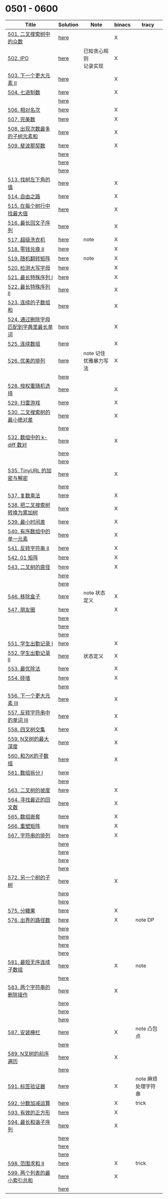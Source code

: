 # 0501 - 0600



| Title                                                        | Solution                 | Note                     | binacs | tracy               |
| ------------------------------------------------------------ | ------------------------ | ------------------------ | ------ | ------------------- |
| [501. 二叉搜索树中的众数](https://leetcode-cn.com/problems/find-mode-in-binary-search-tree/) | [here](./0501/README.md) |                          | X      |                     |
| [502. IPO](https://leetcode-cn.com/problems/ipo/)            | [here](./0502/README.md) | 已知贪心规则<br>记录实现 | X      |                     |
| [503. 下一个更大元素 II](https://leetcode-cn.com/problems/next-greater-element-ii/) | [here](./0503/README.md) |                          | X      |                     |
| [504. 七进制数](https://leetcode-cn.com/problems/base-7/)    | [here](./0504/README.md) |                          | X      |                     |
|                                                              | [here](./0505/README.md) |                          |        |                     |
| [506. 相对名次](https://leetcode-cn.com/problems/relative-ranks/) | [here](./0506/README.md) |                          | X      |                     |
| [507. 完美数](https://leetcode-cn.com/problems/perfect-number/) | [here](./0507/README.md) |                          | X      |                     |
| [508. 出现次数最多的子树元素和](https://leetcode-cn.com/problems/most-frequent-subtree-sum/) | [here](./0508/README.md) |                          | X      |                     |
| [509. 斐波那契数](https://leetcode-cn.com/problems/fibonacci-number/) | [here](./0509/README.md) |                          | X      |                     |
|                                                              | [here](./0510/README.md) |                          |        |                     |
|                                                              | [here](./0511/README.md) |                          |        |                     |
|                                                              | [here](./0512/README.md) |                          |        |                     |
| [513. 找树左下角的值](https://leetcode-cn.com/problems/find-bottom-left-tree-value/) | [here](./0513/README.md) |                          | X      |                     |
| [514. 自由之路](https://leetcode-cn.com/problems/freedom-trail/) | [here](./0514/README.md) |                          | X      |                     |
| [515. 在每个树行中找最大值](https://leetcode-cn.com/problems/find-largest-value-in-each-tree-row/) | [here](./0515/README.md) |                          | X      |                     |
| [516. 最长回文子序列](https://leetcode-cn.com/problems/longest-palindromic-subsequence/) | [here](./0516/README.md) |                          | X      |                     |
| [517. 超级洗衣机](https://leetcode-cn.com/problems/super-washing-machines/) | [here](./0517/README.md) | note                     | X      |                     |
| [518. 零钱兑换 II](https://leetcode-cn.com/problems/coin-change-2/) | [here](./0518/README.md) |                          | X      |                     |
| [519. 随机翻转矩阵](https://leetcode-cn.com/problems/random-flip-matrix/) | [here](./0519/README.md) | note                     | X      |                     |
| [520. 检测大写字母](https://leetcode-cn.com/problems/detect-capital/) | [here](./0520/README.md) |                          | X      |                     |
| [521. 最长特殊序列 Ⅰ](https://leetcode-cn.com/problems/longest-uncommon-subsequence-i/) | [here](./0521/README.md) |                          | X      |                     |
| [522. 最长特殊序列 II](https://leetcode-cn.com/problems/longest-uncommon-subsequence-ii/) | [here](./0522/README.md) |                          | X      |                     |
| [523. 连续的子数组和](https://leetcode-cn.com/problems/continuous-subarray-sum/) | [here](./0523/README.md) |                          | X      |                     |
| [524. 通过删除字母匹配到字典里最长单词](https://leetcode-cn.com/problems/longest-word-in-dictionary-through-deleting/) | [here](./0524/README.md) |                          | X      |                     |
| [525. 连续数组](https://leetcode-cn.com/problems/contiguous-array/) | [here](./0525/README.md) |                          | X      |                     |
| [526. 优美的排列](https://leetcode-cn.com/problems/beautiful-arrangement/) | [here](./0526/README.md) | note 记住优雅暴力写法    | X      |                     |
|                                                              | [here](./0527/README.md) |                          |        |                     |
| [528. 按权重随机选择](https://leetcode-cn.com/problems/random-pick-with-weight/) | [here](./0528/README.md) |                          | X      |                     |
| [529. 扫雷游戏](https://leetcode-cn.com/problems/minesweeper/) | [here](./0529/README.md) |                          | X      |                     |
| [530. 二叉搜索树的最小绝对差](https://leetcode-cn.com/problems/minimum-absolute-difference-in-bst/) | [here](./0530/README.md) |                          | X      |                     |
|                                                              | [here](./0531/README.md) |                          |        |                     |
| [532. 数组中的 k-diff 数对](https://leetcode-cn.com/problems/k-diff-pairs-in-an-array/) | [here](./0532/README.md) |                          | X      |                     |
|                                                              | [here](./0533/README.md) |                          |        |                     |
|                                                              | [here](./0534/README.md) |                          |        |                     |
| [535. TinyURL 的加密与解密](https://leetcode-cn.com/problems/encode-and-decode-tinyurl/) | [here](./0535/README.md) |                          | X      |                     |
|                                                              | [here](./0536/README.md) |                          |        |                     |
| [537. 复数乘法](https://leetcode-cn.com/problems/complex-number-multiplication/) | [here](./0537/README.md) |                          | X      |                     |
| [538. 把二叉搜索树转换为累加树](https://leetcode-cn.com/problems/convert-bst-to-greater-tree/) | [here](./0538/README.md) |                          | X      |                     |
| [539. 最小时间差](https://leetcode-cn.com/problems/minimum-time-difference/) | [here](./0539/README.md) |                          | X      |                     |
| [540. 有序数组中的单一元素](https://leetcode-cn.com/problems/single-element-in-a-sorted-array/) | [here](./0540/README.md) |                          | X      |                     |
| [541. 反转字符串 II](https://leetcode-cn.com/problems/reverse-string-ii/) | [here](./0541/README.md) |                          | X      |                     |
| [542. 01 矩阵](https://leetcode-cn.com/problems/01-matrix/)  | [here](./0542/README.md) |                          | X      |                     |
| [543. 二叉树的直径](https://leetcode-cn.com/problems/diameter-of-binary-tree/) | [here](./0543/README.md) |                          | X      |                     |
|                                                              | [here](./0544/README.md) |                          |        |                     |
|                                                              | [here](./0545/README.md) |                          |        |                     |
| [546. 移除盒子](https://leetcode-cn.com/problems/remove-boxes/) | [here](./0546/README.md) | note 状态定义            | X      |                     |
| [547. 朋友圈](https://leetcode-cn.com/problems/friend-circles/) | [here](./0547/README.md) |                          | X      |                     |
|                                                              | [here](./0548/README.md) |                          |        |                     |
|                                                              | [here](./0549/README.md) |                          |        |                     |
|                                                              | [here](./0550/README.md) |                          |        |                     |
| [551. 学生出勤记录 I](https://leetcode-cn.com/problems/student-attendance-record-i/) | [here](./0551/README.md) |                          | X      |                     |
| [552. 学生出勤记录 II](https://leetcode-cn.com/problems/student-attendance-record-ii/) | [here](./0552/README.md) | 状态定义                 | X      |                     |
| [553. 最优除法](https://leetcode-cn.com/problems/optimal-division/) | [here](./0553/README.md) |                          | X      |                     |
| [554. 砖墙](https://leetcode-cn.com/problems/brick-wall/)    | [here](./0554/README.md) |                          | X      |                     |
|                                                              | [here](./0555/README.md) |                          |        |                     |
| [556. 下一个更大元素 III](https://leetcode-cn.com/problems/next-greater-element-iii/) | [here](./0556/README.md) |                          | X      |                     |
| [557. 反转字符串中的单词 III](https://leetcode-cn.com/problems/reverse-words-in-a-string-iii/) | [here](./0557/README.md) |                          | X      |                     |
| [558. 四叉树交集](https://leetcode-cn.com/problems/logical-or-of-two-binary-grids-represented-as-quad-trees/) | [here](./0558/README.md) |                          | X      |                     |
| [559. N叉树的最大深度](https://leetcode-cn.com/problems/maximum-depth-of-n-ary-tree/) | [here](./0559/README.md) |                          | X      |                     |
| [560. 和为K的子数组](https://leetcode-cn.com/problems/subarray-sum-equals-k/) | [here](./0560/README.md) |                          | X      |                     |
| [561. 数组拆分 I](https://leetcode-cn.com/problems/array-partition-i/) | [here](./0561/README.md) |                          |        |                     |
|                                                              | [here](./0562/README.md) |                          |        |                     |
| [563. 二叉树的坡度](https://leetcode-cn.com/problems/binary-tree-tilt/) | [here](./0563/README.md) |                          | X      |                     |
| [564. 寻找最近的回文数](https://leetcode-cn.com/problems/find-the-closest-palindrome/) | [here](./0564/README.md) |                          | X      |                     |
| [565. 数组嵌套](https://leetcode-cn.com/problems/array-nesting/) | [here](./0565/README.md) |                          | X      |                     |
| [566. 重塑矩阵](https://leetcode-cn.com/problems/reshape-the-matrix/) | [here](./0566/README.md) |                          | X      |                     |
| [567. 字符串的排列](https://leetcode-cn.com/problems/permutation-in-string/) | [here](./0567/README.md) |                          | X      |                     |
|                                                              | [here](./0568/README.md) |                          |        |                     |
|                                                              | [here](./0569/README.md) |                          |        |                     |
|                                                              | [here](./0570/README.md) |                          |        |                     |
|                                                              | [here](./0571/README.md) |                          |        |                     |
| [572. 另一个树的子树](https://leetcode-cn.com/problems/subtree-of-another-tree/) | [here](./0572/README.md) |                          | X      |                     |
|                                                              | [here](./0573/README.md) |                          |        |                     |
|                                                              | [here](./0574/README.md) |                          |        |                     |
| [575. 分糖果](https://leetcode-cn.com/problems/distribute-candies/) | [here](./0575/README.md) |                          | X      |                     |
| [576. 出界的路径数](https://leetcode-cn.com/problems/out-of-boundary-paths/) | [here](./0576/README.md) |                          | X      | note DP             |
|                                                              | [here](./0577/README.md) |                          |        |                     |
|                                                              | [here](./0578/README.md) |                          |        |                     |
|                                                              | [here](./0579/README.md) |                          |        |                     |
|                                                              | [here](./0580/README.md) |                          |        |                     |
| [581. 最短无序连续子数组](https://leetcode-cn.com/problems/shortest-unsorted-continuous-subarray/) | [here](./0581/README.md) |                          | X      | note                |
|                                                              | [here](./0582/README.md) |                          |        |                     |
| [583. 两个字符串的删除操作](https://leetcode-cn.com/problems/delete-operation-for-two-strings/) | [here](./0583/README.md) |                          | X      |                     |
|                                                              | [here](./0584/README.md) |                          |        |                     |
|                                                              | [here](./0585/README.md) |                          |        |                     |
|                                                              | [here](./0586/README.md) |                          |        |                     |
| [587. 安装栅栏](https://leetcode-cn.com/problems/erect-the-fence/) | [here](./0587/README.md) |                          | X      | note 凸包点         |
|                                                              | [here](./0588/README.md) |                          |        |                     |
| [589. N叉树的前序遍历](https://leetcode-cn.com/problems/n-ary-tree-preorder-traversal/) | [here](./0589/README.md) |                          | X      |                     |
|                                                              | [here](./0590/README.md) |                          |        |                     |
| [591. 标签验证器](https://leetcode-cn.com/problems/tag-validator/) | [here](./0591/README.md) |                          | X      | note 麻烦处理字符串 |
| [592. 分数加减运算](https://leetcode-cn.com/problems/fraction-addition-and-subtraction/) | [here](./0592/README.md) |                          | X      | trick               |
| [593. 有效的正方形](https://leetcode-cn.com/problems/valid-square/) | [here](./0593/README.md) |                          | X      |                     |
| [594. 最长和谐子序列](https://leetcode-cn.com/problems/longest-harmonious-subsequence/) | [here](./0594/README.md) |                          | X      |                     |
|                                                              | [here](./0595/README.md) |                          |        |                     |
|                                                              | [here](./0596/README.md) |                          |        |                     |
|                                                              | [here](./0597/README.md) |                          |        |                     |
| [598. 范围求和 II](https://leetcode-cn.com/problems/range-addition-ii/) | [here](./0598/README.md) |                          | X      | trick               |
| [599. 两个列表的最小索引总和](https://leetcode-cn.com/problems/minimum-index-sum-of-two-lists/) | [here](./0599/README.md) |                          | X      |                     |
|                                                              | [here](./0600/README.md) |                          |        |                     |

